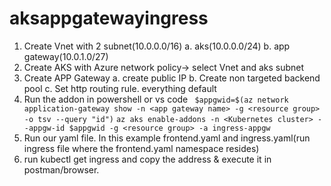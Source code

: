 # aksappgatewayingress
1. Create Vnet with 2 subnet(10.0.0.0/16)
        a. aks(10.0.0.0/24)
        b. app gateway(10.0.1.0/27)
2. Create AKS with Azure network policy-> select Vnet and aks subnet
3. Create APP Gateway 
          a. create public IP
          b. Create non targeted backend pool
          c. Set http routing rule. everything default
4. Run the addon in powershell or vs code
          ``` $appgwid=$(az network application-gateway show -n <app gateway name> -g <resource group> -o tsv --query "id")```
          ``` az aks enable-addons -n <Kubernetes cluster> --appgw-id $appgwid -g <resource group> -a ingress-appgw  ```
  5. Run our yaml file. In this example frontend.yaml and ingress.yaml(run ingress file where the frontend.yaml namespace resides)
  6. run kubectl get ingress and copy the address & execute it in postman/browser.
